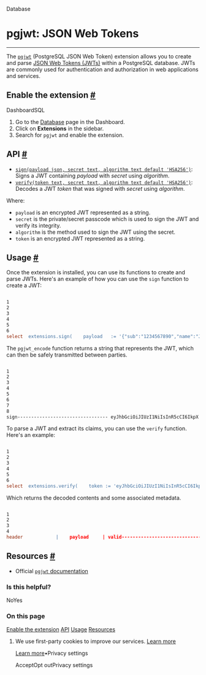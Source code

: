 Database

# pgjwt: JSON Web Tokens

* * *

The [`pgjwt`](https://github.com/michelp/pgjwt) (PostgreSQL JSON Web Token) extension allows you to create and parse [JSON Web Tokens (JWTs)](https://en.wikipedia.org/wiki/JSON_Web_Token) within a PostgreSQL database. JWTs are commonly used for authentication and authorization in web applications and services.

## Enable the extension [\#](https://supabase.com/docs/guides/database/extensions/pgjwt\#enable-the-extension)

DashboardSQL

1. Go to the [Database](https://supabase.com/dashboard/project/_/database/tables) page in the Dashboard.
2. Click on **Extensions** in the sidebar.
3. Search for `pgjwt` and enable the extension.

## API [\#](https://supabase.com/docs/guides/database/extensions/pgjwt\#api)

- [`sign(payload json, secret text, algorithm text default 'HSA256')`](https://github.com/michelp/pgjwt#usage): Signs a JWT containing _payload_ with _secret_ using _algorithm_.
- [`verify(token text, secret text, algorithm text default 'HSA256')`](https://github.com/michelp/pgjwt#usage): Decodes a JWT _token_ that was signed with _secret_ using _algorithm_.

Where:

- `payload` is an encrypted JWT represented as a string.
- `secret` is the private/secret passcode which is used to sign the JWT and verify its integrity.
- `algorithm` is the method used to sign the JWT using the secret.
- `token` is an encrypted JWT represented as a string.

## Usage [\#](https://supabase.com/docs/guides/database/extensions/pgjwt\#usage)

Once the extension is installed, you can use its functions to create and parse JWTs. Here's an example of how you can use the `sign` function to create a JWT:

```flex

1
2
3
4
5
6
select  extensions.sign(    payload   := '{"sub":"1234567890","name":"John Doe","iat":1516239022}',    secret    := 'secret',    algorithm := 'HS256'  );
```

The `pgjwt_encode` function returns a string that represents the JWT, which can then be safely transmitted between parties.

```flex

1
2
3
4
5
6
7
8
sign--------------------------------- eyJhbGciOiJIUzI1NiIsInR5cCI6IkpX VCJ9.eyJzdWIiOiIxMjM0NTY3ODkwIiw ibmFtZSI6IkpvaG4gRG9lIiwiaWF0Ijo xNTE2MjM5MDIyfQ.XbPfbIHMI6arZ3Y9 22BhjWgQzWXcXNrz0ogtVhfEd2o(1 row)
```

To parse a JWT and extract its claims, you can use the `verify` function. Here's an example:

```flex

1
2
3
4
5
6
select  extensions.verify(    token := 'eyJhbGciOiJIUzI1NiIsInR5cCI6IkpXVCJ9.eyJuYW1lIjoiRm9vIn0.Q8hKjuadCEhnCPuqIj9bfLhTh_9QSxshTRsA5Aq4IuM',    secret    := 'secret',    algorithm := 'HS256'  );
```

Which returns the decoded contents and some associated metadata.

```flex

1
2
3
4
header            |    payload     | valid-----------------------------+----------------+------- {"alg":"HS256","typ":"JWT"} | {"name":"Foo"} | t(1 row)
```

## Resources [\#](https://supabase.com/docs/guides/database/extensions/pgjwt\#resources)

- Official [`pgjwt` documentation](https://github.com/michelp/pgjwt)

### Is this helpful?

NoYes

### On this page

[Enable the extension](https://supabase.com/docs/guides/database/extensions/pgjwt#enable-the-extension) [API](https://supabase.com/docs/guides/database/extensions/pgjwt#api) [Usage](https://supabase.com/docs/guides/database/extensions/pgjwt#usage) [Resources](https://supabase.com/docs/guides/database/extensions/pgjwt#resources)

1. We use first-party cookies to improve our services. [Learn more](https://supabase.com/privacy#8-cookies-and-similar-technologies-used-on-our-european-services)



   [Learn more](https://supabase.com/privacy#8-cookies-and-similar-technologies-used-on-our-european-services)•Privacy settings





   AcceptOpt outPrivacy settings